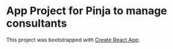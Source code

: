 # App Project for Pinja to manage consultants

This project was bootstrapped with [Create React App](https://github.com/facebook/create-react-app).
